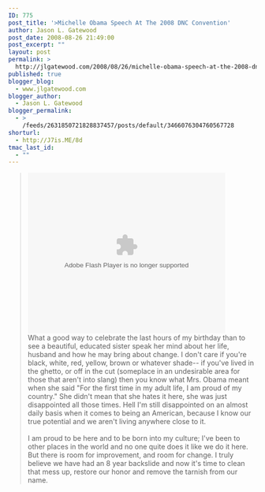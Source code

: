 ```yaml
---
ID: 775
post_title: '>Michelle Obama Speech At The 2008 DNC Convention'
author: Jason L. Gatewood
post_date: 2008-08-26 21:49:00
post_excerpt: ""
layout: post
permalink: >
  http://jlgatewood.com/2008/08/26/michelle-obama-speech-at-the-2008-dnc-convention/
published: true
blogger_blog:
  - www.jlgatewood.com
blogger_author:
  - Jason L. Gatewood
blogger_permalink:
  - >
    /feeds/2631850721828837457/posts/default/3466076304760567728
shorturl:
  - http://J7is.ME/8d
tmac_last_id:
  - ""
---
```

><embed src="http://video.google.com/googleplayer.swf?docid=-5061158352939952639&hl=en&fs=true" style="width:400px;height:326px" allowFullScreen="true" allowScriptAccess="always" type="application/x-shockwave-flash"> </embed><br />What a good way to celebrate the last hours of my birthday than to see a beautiful, educated sister speak her mind about her life, husband and how he may bring about change.  I don't care if you're black, white, red, yellow, brown or whatever shade-- if you've lived in the ghetto, or off in the cut (someplace in an undesirable area for those that aren't into slang) then you know what Mrs. Obama meant when she said "For the first time in my adult life, I am proud of my country."  She didn't mean that she hates it here, she was just disappointed all those times.  Hell I'm still disappointed on an almost daily basis when it comes to being an American, because I know our true potential and we aren't living anywhere close to it.  <br /><br />I am proud to be here and to be born into my culture; I've been to other places in the world and no one quite does it like we do it here.  But there is room for improvement, and room for change.  I truly believe we have had an 8 year backslide and now it's time to clean that mess up, restore our honor and remove the tarnish from our name.